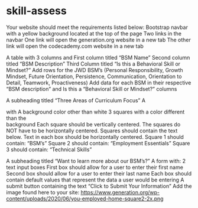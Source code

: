 # skill-assess

Your website should meet the requirements listed below:
Bootstrap navbar with a yellow background located at the top of the page
Two links in the navbar 
One link will open the generation.org website in a new tab
The other link will open the codecademy.com website in a new tab

A table with 3 columns and 
First column titled “BSM Name”
Second column titled “BSM Description”
Third Column titled “Is this a Behavioral Skill or Mindset?”
Add rows for the JWD BSM’s (Personal Responsibility, Growth Mindset, Future Orientation, Persistence, Communication, Orientation to Detail, Teamwork, Proactiveness)
Add data for each BSM in their respective “BSM description” and Is this a “Behavioral Skill or Mindset?” columns

A subheading titled “Three Areas of Curriculum Focus”
A <div> with 
A background color other than white
3 squares with a color different than the <div> background
Each square should be vertically centered. The squares do NOT have to be horizontally centered.
Squares should contain the text below. Text in each box should be horizontally centered.
Square 1 should contain: “BSM’s”
Square 2 should contain: “Employment Essentials”
Square 3 should contain: “Technical Skills”

A subheading titled “Want to learn more about our BSM’s?”
A form with: 
2 text input boxes
First box should allow for a user to enter their first name
Second box should allow for a user to enter their last name
Each box should contain default values that represent the data a user would be entering
A submit button containing the text “Click to Submit Your Information”
Add the image found here to your site: https://www.generation.org/wp-content/uploads/2020/06/you-employed-home-square2-2x.png

